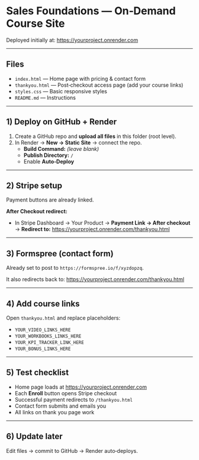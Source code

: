 # Sales Foundations — On‑Demand Course Site

Deployed initially at: https://yourproject.onrender.com

---

## Files
- `index.html` — Home page with pricing & contact form
- `thankyou.html` — Post‑checkout access page (add your course links)
- `styles.css` — Basic responsive styles
- `README.md` — Instructions

---

## 1) Deploy on GitHub + Render
1. Create a GitHub repo and **upload all files** in this folder (root level).
2. In Render → **New → Static Site** → connect the repo.
   - **Build Command:** *(leave blank)*
   - **Publish Directory:** `/`
   - Enable **Auto‑Deploy**

---

## 2) Stripe setup
Payment buttons are already linked.

**After Checkout redirect:**
- In Stripe Dashboard → Your Product → **Payment Link → After checkout** →
  **Redirect to:** https://yourproject.onrender.com/thankyou.html

---

## 3) Formspree (contact form)
Already set to post to `https://formspree.io/f/xyzdopzq`.

It also redirects back to:
https://yourproject.onrender.com/thankyou.html

---

## 4) Add course links
Open `thankyou.html` and replace placeholders:
- `YOUR_VIDEO_LINKS_HERE`
- `YOUR_WORKBOOKS_LINKS_HERE`
- `YOUR_KPI_TRACKER_LINK_HERE`
- `YOUR_BONUS_LINKS_HERE`

---

## 5) Test checklist
- Home page loads at https://yourproject.onrender.com
- Each **Enroll** button opens Stripe checkout
- Successful payment redirects to `/thankyou.html`
- Contact form submits and emails you
- All links on thank you page work

---

## 6) Update later
Edit files → commit to GitHub → Render auto‑deploys.
